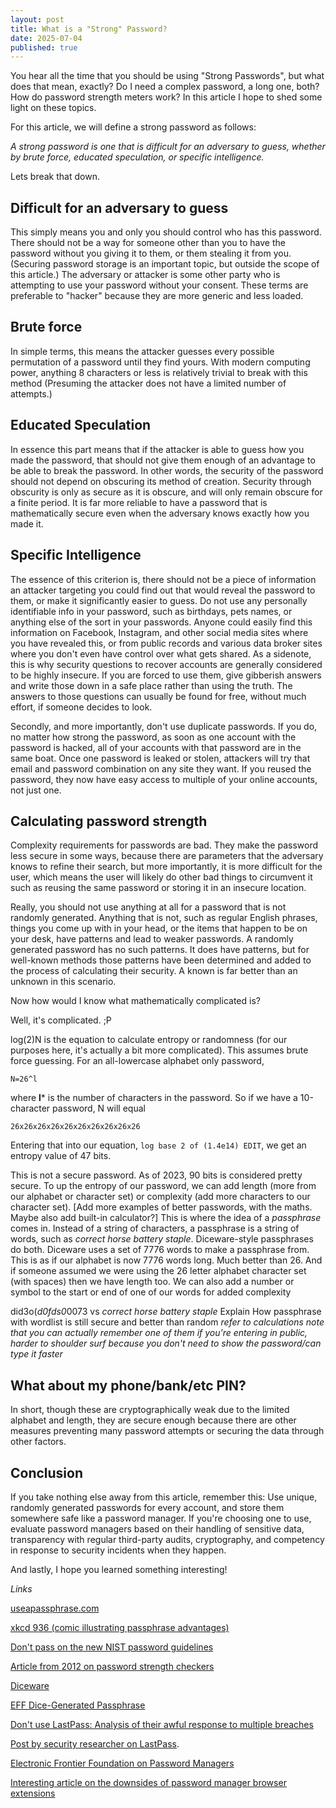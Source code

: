 ```yaml
---
layout: post
title: What is a "Strong" Password?
date: 2025-07-04
published: true
---
```


You hear all the time that you should be using "Strong Passwords", but what does that mean, exactly? Do I need a complex password, a long one, both? How do password strength meters work? In this article I hope to shed some light on these topics.

For this article, we will define a strong password as follows:

*A strong password is one that is difficult for an adversary to guess, whether by brute force, educated speculation, or specific intelligence.*

Lets break that down.

## Difficult for an adversary to guess
This simply means you and only you should control who has this password. There should not be a way for someone other than you to have the password without you giving it to them, or them stealing it from you. (Securing password storage is an important topic, but outside the scope of this article.)
The adversary or attacker is some other party who is attempting to use your password without your consent. These terms are preferable to "hacker" because they are more generic and less loaded.

## Brute force
In simple terms, this means the attacker guesses every possible permutation of a password until they find yours. With modern computing power, anything 8 characters or less is relatively trivial to break with this method (Presuming the attacker does not have a limited number of attempts.)

## Educated Speculation
In essence this part means that if the attacker is able to guess how you made the password, that should not give them enough of an advantage to be able to break the password. In other words, the security of the password should not depend on obscuring its method of creation.
Security through obscurity is only as secure as it is obscure, and will only remain obscure for a finite period. It is far more reliable to have a password that is mathematically secure even when the adversary knows exactly how you made it.

## Specific Intelligence
The essence of this criterion is, there should not be a piece of information an attacker targeting you could find out that would reveal the password to them, or make it significantly easier to guess. 
Do not use any personally identifiable info in your password, such as birthdays, pets names, or anything else of the sort in your passwords. Anyone could easily find this information on Facebook, Instagram, and other social media sites where you have revealed this, or from public records and various data broker sites where you don't even have control over what gets shared. As a sidenote, this is why security questions to recover accounts are generally considered to be highly insecure. If you are forced to use them, give gibberish answers and write those down in a safe place rather than using the truth. The answers to those questions can usually be found for free, without much effort, if someone decides to look.

Secondly, and more importantly, don't use duplicate passwords. If you do, no matter how strong the password, as soon as one account with the password is hacked, all of your accounts with that password are in the same boat. Once one password is leaked or stolen, attackers will try that email and password combination on any site they want. If you reused the password, they now have easy access to multiple of your online accounts, not just one.

## Calculating password strength
Complexity requirements for passwords are bad. They make the password less secure in some ways, because there are parameters that the adversary knows to refine their search, but more importantly, it is more difficult for the user, which means the user will likely do other bad things to circumvent it such as reusing the same password or storing it in an insecure location.


Really, you should not use anything at all for a password that is not randomly generated. Anything that is not, such as regular English phrases, things you come up with in your head, or the items that happen to be on your desk, have patterns and lead to weaker passwords. A randomly generated password has no such patterns. It does have patterns, but for well-known methods those patterns have been determined and added to the process of calculating their security. A known is far better than an unknown in this scenario.

Now how would I know what mathematically complicated is?

Well, it's complicated. ;P

log(2)N is the equation to calculate entropy or randomness (for our purposes here, it's actually a bit more complicated). This assumes brute force guessing. For an all-lowercase alphabet only password, 

`N=26^l`

where **l*** is the number of characters in the password.
So if we have a 10-character password, N will equal 

`26x26x26x26x26x26x26x26x26x26`

Entering that into our equation, 
`log base 2 of (1.4e14) EDIT`,
we get an entropy value of 47 bits.

This is not a secure password. As of 2023, 90 bits is considered pretty secure. To up the entropy of our password, we can add length (more from our alphabet or character set) or complexity (add more characters to our character set). [Add more examples of better passwords, with the maths. Maybe also add built-in calculator?] This is where the idea of a *passphrase* comes in. Instead of a string of characters, a passphrase is a string of words, such as *correct horse battery staple*. Diceware-style passphrases do both. Diceware uses a set of 7776 words to make a passphrase from. This is as if our alphabet is now 7776 words long. Much better than 26. And if someone assumed we were using the 26 letter alphabet character set (with spaces) then we have length too. We can also add a number or symbol to the start or end of one of our words for added complexity


did3o(*d0fds0*0073 vs *correct horse battery staple*
Explain How passphrase with wordlist is still secure and better than random
*refer to calculations*
*note that you can actually remember one of them*
*if you're entering in public, harder to shoulder surf because you don't need to show the password/can type it faster*

## What about my phone/bank/etc PIN?
In short, though these are cryptographically weak due to the limited alphabet and length, they are secure enough because there are other measures preventing many password attempts or securing the data through other factors.

## Conclusion
If you take nothing else away from this article, remember this: Use unique, randomly generated passwords for every account, and store them somewhere safe like a password manager. If you're choosing one to use, evaluate password managers based on their handling of sensitive data, transparency with regular third-party audits, cryptography, and competency in response to security incidents when they happen.

And lastly, I hope you learned something interesting!



*Links*

[useapassphrase.com](https://www.useapassphrase.com)

[xkcd 936 (comic illustrating passphrase advantages)](https://xkcd.com/936/)

[Don't pass on the new NIST password guidelines](https://auth0.com/blog/dont-pass-on-the-new-nist-password-guidelines/)

[Article from 2012 on password strength checkers](https://dropbox.tech/security/zxcvbn-realistic-password-strength-estimation)

[Diceware](https://theworld.com/~reinhold/diceware.html)

[EFF Dice-Generated Passphrase](https://www.eff.org/dice)

[Don't use LastPass: Analysis of their awful response to multiple breaches](https://palant.info/2022/12/26/whats-in-a-pr-statement-lastpass-breach-explained/) 

[Post by security researcher on LastPass](https://infosec.exchange/@epixoip/109585049354200263).

[Electronic Frontier Foundation on Password Managers](https://ssd.eff.org/module/animated-overview-using-password-managers-stay-safe-online)

[Interesting article on the downsides of password manager browser extensions](https://lock.cmpxchg8b.com/passmgrs.html)
